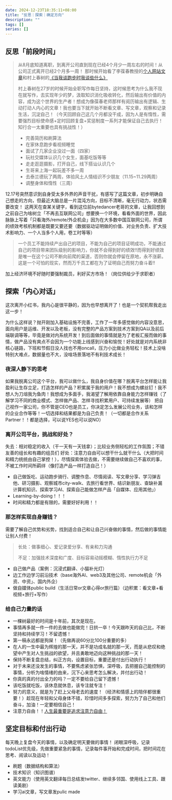 ```yaml
---
date: 2024-12-23T18:35:11+08:00
title: "反思｜探索｜确定方向"
description: ""
tags: []
series: []
---
```


## 反思「前段时间」

> 从8月底知道离职，到离开公司直到现在已经4个月少一周左右的时间！从公司正式离开已经2个月多一周！
那时候开始看了李葆春教授的[个人网站文章](https://baochun.ca)和村上春树的[《当我谈跑步时我谈些什么》](https://book.douban.com/subject/3369600/)
>
> 村上春树在27岁的时候开始全职写作每日坚持，这时候思考为什么我不现在就写作，去实现年少的梦，汲取知识消化吸收转化，然后输出有价值的内容，成为这个世界的生产者！想成为像葆春老师那样有阅历输出有逻辑、生动打动人内心的文章！我也要当下就开始不断看文章、写文章，观察和记录生活，沉淀自己！（今天回顾自己这几个月都没干成，因为人是有惰性，需要强烈目标使命感+定时回顾复盘+奖惩制度一系列才能保证自己去执行！知行合一太重要也具有挑战性！）
>
> - 完善简历和刷算法
> - 在家休息跑步看视频睡觉
> - 面试了几家企业没过一面（四家）
> - 玩社交媒体认识几个女生，面基吃饭等等
> - 走走逛逛摄影，打开自己，线下搭讪认识几个
> - 生哥来上海一起玩差不多一周
> - 去泰兰德玩了两周，体验风土人情结识不少朋友（11.15~11.29两周）
> - 调整身体和惰性（三周）

12.17号突然意识到自身受太多外界的声音干扰，有感写了这篇文章，初步明确自己想走的方向，但最近大脑总是一片混沌方向，目标不清晰，毫无行动力，状态需要改变！
这两天在查某关键字，看到这位前bytedancer老哥的文章，让我回想到之前自己为啥树立「不再去互联网公司」想要换一个环境，看看外面的世界，因此脉脉上写着「只看海外/remote/外企机会」因为在大多数中国互联网公司，所谓的绩效考核机制都是既要又要还要（数据驱动证明做的价值、对业务负责、扩大技术影响力、一个人当多个人用，卷工时等等）
> 一个员工不能持续产出自己的项目，不能为自己的项目证明成功，不能通过自己的项目带来团队级别的影响力，你就不会得到好的绩效!!而得到好绩效是唯一在这个公司不断向前爬的渠道，否则你就会停留在原地，永不涨薪。这是一个可怕的现实，然而万千员工都在为了证明自己而努力奋斗着!!

加上经济环境不好随时要强制裁员，利好买方市场！（岗位供给少于求职者）

## 探索「内心对话」

这次离开小红书，我内心是很平静的，因为也早想离开了！也是一个契机帮我走出这一步！

为什么这样说？抛开刚加入基础设施不完善，工作了一年多感觉做的内容没意思，面向用户是运维、开发以及老板，没有完整的产品方案到技术方案到QA以及前后端联调等等，毕竟是做对内系统开发！到后面做的事情就是为了老板汇报而做的事情，做产品没有爽点不会因为一个功能上线感到兴奋和愉悦！好处就是对内系统非核心链路，下班和节假日没人找也不用oncall，压力小比做业务轻松！技术上没啥特别大难点，数据量也不大，没啥场景落地不有利技术成长！

### 夜深人静下的思考

如果我脱离公司这个平台，我可以做什么，我自身价值在哪？脱离平台怎样能让我盈利让生存立足，打造怎样的产品？积累属于我的用户！我不想成为螺丝钉！我不想人为刀俎我为鱼肉！我想成为多面手，我渴望了解用依靠自身能力怎样赚钱（了解学习不同的商业模式、怎样做产品、怎样寻找积累用户、可持续发展等）
把自己视作一家公司，你不管是CEO也是员工，你决定怎么发展公司业务，该和怎样的企业合作等等！一切选择和结果都是为自己负责！（一切都是合作关系Partner！！都是选择，可以说YES也可以说NO）

### 离开公司平台，挑战和好处？

失去：相对稳定的收入（干一天有一天钱拿）；比较业务侧轻松的工作氛围；不错友善的组长和有趣的组员们
好处：注意力自由可以想干什么就干什么（大把时间和精力统统由自己掌控！），尽情探索体验去做，不需要继续做自己不喜欢的事，不被工作时间所羁绊（像打造产品一样打造自己！）

- 自己做饭吃、运动跑步骑行、调整作息、尽情阅读、写文章分享、学习弹吉他、研习摄影、观察城市city-walk、去旅行看世界、结识新朋友、查缺补漏计算机知识、探索学习AI、探索自己能做怎样产品「自媒体、应用其他」）
- Learning-by-doing！！！
- 时间和精力都是有限的，需要好好利用！！

### 那怎样实现自身赚钱？

需要了解自己优势和劣势，找到适合自己和让自己兴奋做的事情，然后做的事情能让别人付费！

> 长处：做事细心、爱记录爱分享、有亲和力沟通
>
> 不足：加强技术深度和广度、目标容易动摇模糊、惰性执行力不足

- 自己做产品（案例：沉浸式翻译、小猫补光灯）
- 边工作边学习前沿技术（base海外AI、web3及其他公司、remote机会「外资、中资」、国内外企）
- 做自媒体public build（生活日常or文章心得or旅行篇）（边积累：看文章+看视频+旅行+写作）

### 给自己力量的话

- 一棵树最好的时间是十年前，其次是现在。
- 事情再多就一件一件的去做也能做完！日拱一卒！今天跟昨天的自己比，不断坚持和持续学习！不留遗憾！
- 第一稿永远都是狗屎！（先做再说60分比100分重要的多）
- 在人的一生中最为辉煌的那一天，并不是功成名就的那一天，而是从悲叹和绝望中产生对人生挑战的欲望，并且勇敢地迈向这种挑战的那一天！
- 保持不断复盘总结，纠正方向，设置目标，重要还是付出行动执行！
- 对于未来还没发生的事情，不要焦虑紧张恐惧，深呼吸，去把握自己能控制的事情，分析为啥情绪的由来，沉下心来思考怎么解决，并付出行动！
- 你真的真的付出全力的吗？一定不要给自己留下遗憾！
- 该吃饭就吃饭，该休息就休息，该专注就专注！
- 努力的意义，就是为了赶上父母老去的速度！（经济和情感上的陪伴都很重要！）趁现在年轻和父母身体不错，珍惜时间多多探索，努力为了自己和他们奋斗，加油！一定要相信自己！
- 注意力自由！！[人生最重要是追求注意力自由！](https://www.xiaoyuzhoufm.com/episode/66b59c3d33591c27bed1fa0d)

## 坚定目标和付出行动

每天晚上复盘今天的事情，以及确定明天要做的事情！
闭眼深呼吸，记录todoList优先级，先做重要紧急的事情，记录每件事开始和完成时间，把时间花在思考、阅读以及运动！

- 刷题（数据结构和算法）
- 技术知识（知识图谱）
- 英文能力（使用英文翻译每日总结发twitter、继续多邻国、使用线上工具、跟读美剧）
- 学习ai文章，写文章发pulic made
